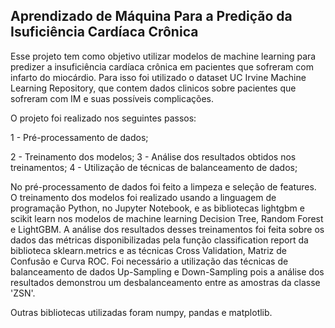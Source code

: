 ## Aprendizado de Máquina Para a Predição da Isuficiência Cardíaca Crônica

Esse projeto tem como objetivo utilizar modelos de machine learning para predizer a insuficiência cardíaca crônica em pacientes que sofreram com infarto do miocárdio. Para isso foi utilizado o dataset UC Irvine Machine Learning Repository, que contem dados clinicos sobre pacientes que sofreram com IM e suas possíveis complicações.

O projeto foi realizado nos seguintes passos:

1 - Pré-processamento de dados;

2 - Treinamento dos modelos;
3 - Análise dos resultados obtidos nos treinamentos;
4 - Utilização de técnicas de balanceamento de dados;

No pré-processamento de dados foi feito a limpeza e seleção de features. O treinamento dos modelos foi realizado usando a linguagem de programação Python, no Jupyter Notebook, e as bibliotecas lightgbm e scikit learn nos modelos de machine learning Decision Tree, Random Forest e LightGBM. A análise dos resultados desses treinamentos foi feita sobre os dados das métricas disponibilizadas pela função classification report da biblioteca sklearn.metrics e as técnicas Cross Validation, Matriz de Confusão e Curva ROC. Foi necessário a utilização das técnicas de balanceamento de dados Up-Sampling e Down-Sampling pois a análise dos resultados demonstrou um desbalanceamento entre as amostras da classe 'ZSN'.

Outras bibliotecas utilizadas foram numpy, pandas e matplotlib.
